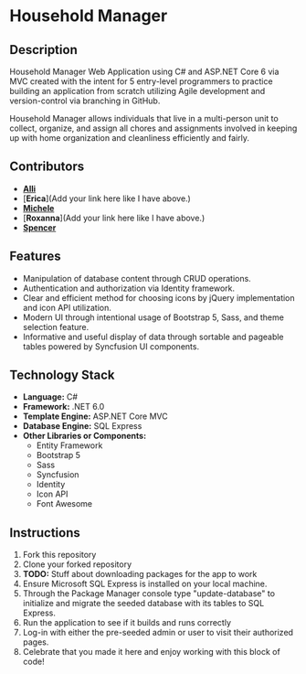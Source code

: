 # Household Manager

## Description
Household Manager Web Application using C# and ASP.NET Core 6 via MVC created with the intent for 5 entry-level programmers to practice building an application from scratch utilizing Agile development and version-control via branching in GitHub.

Household Manager allows individuals that live in a multi-person unit to collect, organize, and assign all chores and assignments involved in keeping up with home organization and cleanliness efficiently and fairly.

## Contributors
- [**Alli**](https://github.com/alliology934)
- [**Erica**](Add your link here like I have above.)
- [**Michele**](https://github.com/mmrichmond6)
- [**Roxanna**](Add your link here like I have above.)
- [**Spencer**](https://github.com/wilsons6561)

## Features
- Manipulation of database content through CRUD operations.
- Authentication and authorization via Identity framework.
- Clear and efficient method for choosing icons by jQuery implementation and icon API utilization.
- Modern UI through intentional usage of Bootstrap 5, Sass, and theme selection feature.
- Informative and useful display of data through sortable and pageable tables powered by Syncfusion UI components.

## Technology Stack
- **Language:** C#
- **Framework:** .NET 6.0
- **Template Engine:** ASP.NET Core MVC
- **Database Engine:** SQL Express
- **Other Libraries or Components:**
  - Entity Framework
  - Bootstrap 5
  - Sass
  - Syncfusion
  - Identity
  - Icon API
  - Font Awesome

## Instructions
1. Fork this repository
2. Clone your forked repository
3. **TODO:** Stuff about downloading packages for the app to work
4. Ensure Microsoft SQL Express is installed on your local machine.
5. Through the Package Manager console type "update-database" to initialize and migrate the seeded database with its tables to SQL Express.
6. Run the application to see if it builds and runs correctly
7. Log-in with either the pre-seeded admin or user to visit their authorized pages.
8. Celebrate that you made it here and enjoy working with this block of code!
